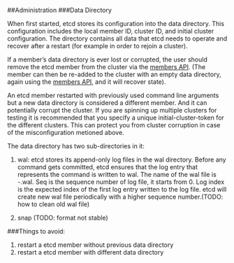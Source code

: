##Administration
###Data Directory

When first started, etcd stores its configuration into the data directory. This configuration includes the local member ID, cluster ID, and initial cluster configuration. The directory contains all data that etcd needs to operate and recover after a restart (for example in order to rejoin a cluster).

If a member’s data directory is ever lost or corrupted, the user should remove the etcd member from the cluster via the [members API][0]. (The member can then be re-added to the cluster with an empty data directory, again using the [members API][0], and it will recover state).

An etcd member restarted with previously used command line arguments but a new data directory is considered a different member. And it can potentially corrupt the cluster. If you are spinning up multiple clusters for testing it is recommended that you specify a unique initial-cluster-token for the different clusters. This can protect you from cluster corruption in case of the misconfiguration metioned above.

The data directory has two sub-directories in it:

1. wal: etcd stores its append-only log files in the wal directory. Before any command gets committed, etcd ensures that the log entry that represents the command is written to wal. The name of the wal file is <seq>-<logindex>.wal. Seq is the sequence number of log file, it starts from 0. Log index is the expected index of the first log entry written to the log file. etcd will create new wal file periodically with a higher sequence number.(TODO: how to clean old wal file)

2. snap  (TODO: format not stable)

###Things to avoid:
1. restart a etcd member without previous data directory
2. restart a etcd member with different data directory

[0]: https://github.com/coreos/etcd/blob/master/Documentation/0.5/other_apis.md#members-api
